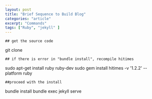 ```yaml
---
layout: post
title: "Brief Sequence to Build Blog"
categories: "article"
excerpt: "Commands"
tags: ["Ruby", "jekyll" ]
---
```


`## get the source code`

git clone <repo> 

`## if there is error in "bundle install", recompile hitimes`

sudo apt-get install ruby ruby-dev
sudo gem install hitimes -v '1.2.2' --platform ruby

`##proceed with the install`

bundle install
bundle exec jekyll serve


